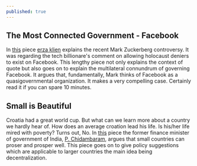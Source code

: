```yaml
---
published: true
---
```

## The Most Connected Government - Facebook

In [this](https://www.vox.com/explainers/2018/7/20/17590694/mark-zuckerberg-facebook-holocaust-denial-recode) piece [erza klien](https://www.vox.com/authors/ezra-klein) explains the recent Mark Zuckerberg controversy. It was regarding the tech billionare's comment on allowing holocaust deniers to exist on Facebook. This lengthy piece not only explains the context of quote but also goes on to explain the multilateral connundrum of governing Facebook. It argues that, fundamentally, Mark thinks of Facebook as  a quasigovernmental organization. It makes a very compelling case. Certainly read it if you can spare 10 minutes.

## Small is Beautiful
Croatia had a great world cup. But what can we learn more about a country we hardly hear of. How does an average croation lead his life. Is his/her life mired with poverty? Turns out, No. In [this](https://indianexpress.com/article/opinion/columns/across-the-aisle-france-wins-honours-croatia-wins-hearts-5269344/) piece the former finance minister of government of India, [P. Chidambaram](https://twitter.com/PChidambaram_IN?ref_src=twsrc%5Egoogle%7Ctwcamp%5Eserp%7Ctwgr%5Eauthor), argues that small countries can proser and prosper well. This piece goes on to give policy suggestions which are applicable to larger countries the main idea being decentralization.


